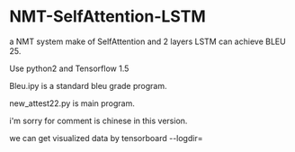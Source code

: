 # NMT-SelfAttention-LSTM

a NMT system make of SelfAttention and 2 layers LSTM can achieve BLEU 25.

Use python2 and Tensorflow 1.5 

Bleu.ipy is a standard bleu grade program.

new_attest22.py is main program.

i'm sorry for comment is chinese in this version.

we can get visualized data by tensorboard --logdir= 
